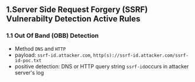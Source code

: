 

## 1.Server Side Request Forgery (SSRF) Vulnerabilty Detection Active Rules
### 1.1 Out Of Band (OBB) Detection
- Method `DNS` and `HTTP`
- payload: `ssrf-id.attacker.com`, `http(s)://ssrf-id.attacker.com/ssrf-id-poc.txt`
- positive detection: DNS or HTTP query string `ssrf-id`occurs in attacker server's log  
